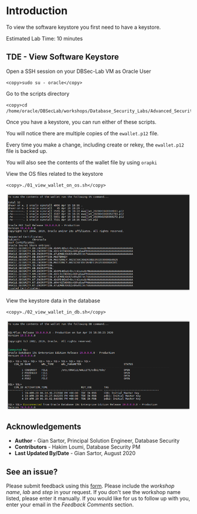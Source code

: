 # Introduction

To view the software keystore you first need to have a keystore.

Estimated Lab Time: 10 minutes

## TDE - View Software Keystore

Open a SSH session on your DBSec-Lab VM as Oracle User

````
<copy>sudo su - oracle</copy>
````

Go to the scripts directory

````
<copy>cd /home/oracle/DBSecLab/workshops/Database_Security_Labs/Advanced_Security/TDE/View_Software_Keystore</copy>
````

Once you have a keystore, you can run either of these scripts.

You will notice there are multiple copies of the `ewallet.p12` file.

Every time you make a change, including create or rekey, the `ewallet.p12` file is backed up.

You will also see the contents of the wallet file by using `orapki`

View the OS files related to the keystore

````
<copy>./01_view_wallet_on_os.sh</copy>
````            

   ![](./images/tde-008.png)

View the keystore data in the database
````
<copy>./02_view_wallet_in_db.sh</copy>
````

   ![](./images/tde-009.png)

## Acknowledgements
- **Author** - Gian Sartor, Principal Solution Engineer, Database Security
- **Contributors** - Hakim Loumi, Database Security PM
- **Last Updated By/Date** - Gian Sartor, August 2020

## See an issue?
Please submit feedback using this [form](https://apexapps.oracle.com/pls/apex/f?p=133:1:::::P1_FEEDBACK:1). Please include the *workshop name*, *lab* and *step* in your request.  If you don't see the workshop name listed, please enter it manually. If you would like for us to follow up with you, enter your email in the *Feedback Comments* section.